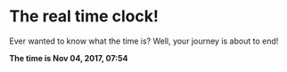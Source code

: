 # The real time clock!

Ever wanted to know what the time is? Well, your journey is about to end!

**The time is Nov 04, 2017, 07:54**